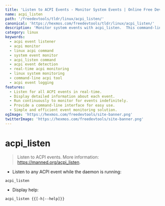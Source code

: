 ```yaml
---
title: 'Listen to ACPI Events - Monitor System Events | Online Free DevTools by Hexmos'
name: acpi_listen
path: '/freedevtools/tldr/linux/acpi_listen/'
canonical: 'https://hexmos.com/freedevtools/tldr/linux/acpi_listen/'
description: 'Monitor system events with acpi_listen.  This command-line tool provides real-time feedback on ACPI activity. Free online tool, no registration required.'
category: linux
keywords:
  - acpi event listener
  - acpi monitor
  - linux acpi command
  - system event monitor
  - acpi_listen command
  - acpi event detection
  - real-time acpi monitoring
  - linux system monitoring
  - command-line acpi tool
  - acpi event logging
features:
  - Listen for all ACPI events in real-time.
  - Display detailed information about each event.
  - Run continuously to monitor for events indefinitely.
  - Provide a command-line interface for easy use.
  - Simple and efficient event monitoring solution.
ogImage: 'https://hexmos.com/freedevtools/site-banner.png'
twitterImage: 'https://hexmos.com/freedevtools/site-banner.png'
---
```


# acpi_listen

> Listen to ACPI events.
> More information: <https://manned.org/acpi_listen>.

- Listen to any ACPI event while the daemon is running:

`acpi_listen`

- Display help:

`acpi_listen {{[-h|--help]}}`
